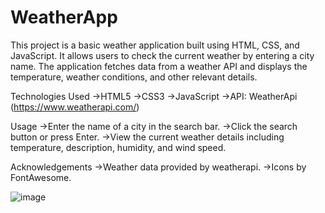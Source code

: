 # WeatherApp
This project is a basic weather application built using HTML, CSS, and JavaScript. It allows users to check the current weather by entering a city name. The application fetches data from a weather API and displays the temperature, weather conditions, and other relevant details.

Technologies Used
->HTML5
->CSS3
->JavaScript
->API: WeatherApi (https://www.weatherapi.com/)

Usage
->Enter the name of a city in the search bar.
->Click the search button or press Enter.
->View the current weather details including temperature, description, humidity, and wind speed.

Acknowledgements
->Weather data provided by weatherapi.
->Icons by FontAwesome.

![image](https://github.com/user-attachments/assets/e0248865-c3b0-4755-8171-be25279ec388)

